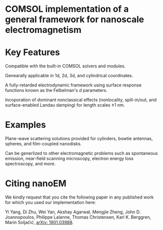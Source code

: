 # COMSOL implementation of a general framework for nanoscale electromagnetism



# Key Features

Compatible with the built-in COMSOL solvers and modules.

Genearally applicable in 1d, 2d, 3d, and cylindrical coordinates.

A fully-retarded electrodynamic framework using surface response functions known as the Felbelman's _d_ parameters. 

Incoporation of dominant nonclassical effects (nonlocality, spill-in/out, and surface-enabled Landau damping) for length scales ≥1 nm.

# Examples

Plane-wave scattering solutions provided for cylinders, bowtie antennas, spheres, and film-coupled nanodisks. 

Can be generlized to other electromagnetic problems such as spontaneous emission, near-field scanning microscopy, electron energy loss spectroscopy, and more.


# Citing nanoEM

We kindly request that you cite the following paper in any published work for which you used our implementation here:

Yi Yang, Di Zhu, Wei Yan, Akshay Agarwal, Mengjie Zheng, John D. Joannopoulos, Philippe Lalanne, Thomas Christensen, Karl K. Berggren, Marin Soljačić, [arXiv: 1901.03988](https://arxiv.org/abs/1901.03988).
